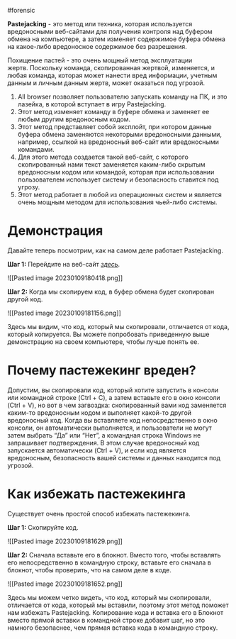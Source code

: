 #forensic 

**Pastejacking** - это метод или техника, которая используется вредоносными веб-сайтами для получения контроля над буфером обмена на компьютере, а затем изменяет содержимое буфера обмена на какое-либо вредоносное содержимое без разрешения.

Похищение пастей - это очень мощный метод эксплуатации жертв. Поскольку команда, скопированная жертвой, изменяется, и любая команда, которая может нанести вред информации, учетным данным и личным данным жертв, может оказаться под угрозой.

1.  All browser позволяет пользователю запускать команду на ПК, и это лазейка, в которой вступает в игру Pastejacking.
2.  Этот метод изменяет команду в буфере обмена и заменяет ее любым другим вредоносным кодом.
3.  Этот метод представляет собой эксплойт, при котором данные буфера обмена заменяются некоторыми вредоносными данными, например, ссылкой на вредоносный веб-сайт или вредоносными командами.
4.  Для этого метода создается такой веб-сайт, с которого скопированный нами текст заменяется каким-либо скрытым вредоносным кодом или командой, которая при использовании пользователем использует систему и безопасность ставится под угрозу.
5.  Этот метод работает в любой из операционных систем и является очень мощным методом для использования чьей-либо системы.

# Демонстрация

Давайте теперь посмотрим, как на самом деле работает Pastejacking.

**Шаг 1:** Перейдите на веб-сайт [_здесь_](https://security.love/Pastejacking/)_._

![[Pasted image 20230109180418.png]]

**Шаг 2:** Когда мы скопируем код, в буфер обмена будет скопирован другой код.

![[Pasted image 20230109181156.png]]

Здесь мы видим, что код, который мы скопировали, отличается от кода, который копируется. Вы можете попробовать приведенную выше демонстрацию на своем компьютере, чтобы лучше понять ее.

# Почему пастежекинг вреден?

Допустим, вы скопировали код, который хотите запустить в консоли или командной строке (Ctrl + C), а затем вставьте его в окно консоли (Ctrl + V), но вот в чем загвоздка: скопированный вами код заменяется каким-то вредоносным кодом и выполняет какой-то другой вредоносный код. Когда вы вставляете код непосредственно в окно консоли, он автоматически выполняется, и пользователи не могут затем выбрать “Да” или “Нет”, а командная строка Windows не запрашивает подтверждения. В этом случае вредоносный код запускается автоматически (Ctrl + V), и если код является вредоносным, безопасность вашей системы и данных находится под угрозой.

# Как избежать пастежекинга

Существует очень простой способ избежать пастежекинга.

**Шаг 1:** Скопируйте код.

![[Pasted image 20230109181629.png]]

**Шаг 2:** Сначала вставьте его в блокнот. Вместо того, чтобы вставлять его непосредственно в командную строку, вставьте его сначала в блокнот, чтобы проверить, что на самом деле в коде.

![[Pasted image 20230109181652.png]]

Здесь мы можем четко видеть, что код, который мы скопировали, отличается от кода, который мы вставили, поэтому этот метод поможет нам избежать Pastejacking. Копирование кода и вставка его в Блокнот вместо прямой вставки в командной строке добавит шаг, но это намного безопаснее, чем прямая вставка кода в командную строку.